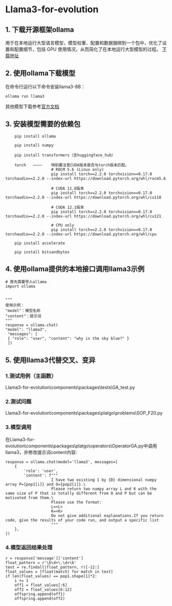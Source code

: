 # Llama3-for-evolution

## 1. 下载开源框架ollama
用于在本地运行大型语言模型，模型权重、配置和数据捆绑到一个包中，优化了设置和配置细节，包括 GPU 使用情况，从而简化了在本地运行大型模型的过程。
[下载地址](https://ollama.com/)

## 2. 使用ollama下载模型
在命令行运行以下命令安装llama3-8B：
```
ollama run llama3
```
其他模型下载参考[官方文档](https://github.com/ollama/ollama)

## 3. 安装模型需要的依赖包
```
    pip install ollama

    pip install numpy

    pip install transformers（含huggingface_hub）

    torch   ————    特别要注意CUDA版本是否与torch版本匹配。
                    # ROCM 5.6 (Linux only)
                    pip install torch==2.2.0 torchvision==0.17.0 torchaudio==2.2.0 --index-url https://download.pytorch.org/whl/rocm5.6

                    # CUDA 11.8版本
                    pip install torch==2.2.0 torchvision==0.17.0 torchaudio==2.2.0 --index-url https://download.pytorch.org/whl/cu118

                    # CUDA 12.1版本
                    pip install torch==2.2.0 torchvision==0.17.0 torchaudio==2.2.0 --index-url https://download.pytorch.org/whl/cu121

                    # CPU only
                    pip install torch==2.2.0 torchvision==0.17.0 torchaudio==2.2.0 --index-url https://download.pytorch.org/whl/cpu

    pip install accelerate

    pip install bitsandbytes
```

## 4. 使用ollama提供的本地接口调用llama3示例
```
# 首先需要导入ollama
import ollama


"""
使用示例：
"model"：模型名称
"content"：提示词
"""
response = ollama.chat(
"model": "llama3",
 "messages": [
 { "role": "user", "content": "why is the sky blue?" }
 ])
```
## 5. 使用llama3代替交叉、变异
### 1.测试用例（主函数）
Llama3-for-evolution\components\packages\tests\GA_test.py
### 2.测试问题
Llama3-for-evolution\components\packages\platgo\problems\SOP_F20.py
### 3.模型调用
在Llama3-for-evolution\components\packages\platgo\operators\OperatorGA.py中调用llama3，并修改提示词content内容:
```
response = ollama.chat(model='llama3', messages=[
    {
        'role': 'user',
        'content': f"""
                    I have two existing 1 by {D} dimensional numpy array P={pop1[i]} and O={pop2[i]}.\
                    Please return two numpy array L and K with the same size of P that is totally different from O and P but can be motivated from them.\
                    Please use the format:
                    L=<L> 
                    K=<K>
                    Do not give additional explanations.If you return code, give the results of your code run, and output a specific list
                    """
    },
])
```
### 4.模型返回结果处理
```
r = response['message']['content']
float_pattern = r'\b\d+\.\d+\b'
text = re.findall(float_pattern, r)[-12:]
float_values = [float(match) for match in text]
if len(float_values) == pop1.shape[1]*2:
    i += 1
    off1 = float_values[:6]
    off2 = float_values[6:12]
    offspring.append(off1)
    offspring.append(off2)
```

